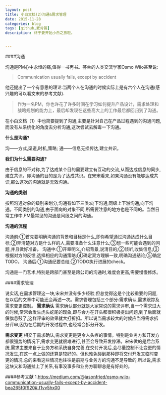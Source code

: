 ```yaml
---
layout: post
title: 小白文档(2)沟通&需求管理
date: 2015-11-28
categories: blog
tags: [github,麦肯锡]
description: 终于要开始小白之旅啦。


---
```


####沟通

沟通是PM心中永恒的痛,值得一书再书。芬兰的人类交流学家Osmo Wiio甚至说:

>Communication usually fails, except by accident

他还提出了一个有意思的理论:当两个人在沟通的时候实际上是有六个人在沟通(感兴趣的可以看文末的参考文献).

>作为一名PM，你也许花了许多时间在学习如何提升产品设计，需求处理和战略规划的能力上，最后却发现在这些高大上的工作最后都回归到了沟通。

在小白文档（1）中也简要提到了沟通,主要是针对自己在产品过程遇到的沟通问题,而没有从系统化的角度去分析沟通,这次尝试去解毒一下沟通。

**什么是沟通?**

沟——方式,渠道,时机,策略;
通——信息无损传达,建立共识。

**我们为什么需要沟通?**

由于信息的不对称,为了达成某个目的需要建立有互动的交流,从而达成信息的同步,建立共识。即沟通的目的是为了达成共识。在宋宋看来,如果沟通没有能够达成共识,那么这次的沟通就是无效沟通。

**沟通的类别**

按照沟通对象的级别来划分,沟通有如下三类:向下沟通,同级上下游沟通,向下沟通。不同类别的沟通,由于面向的对象不同,所需要注意的地方也是不同的。当然日常工作中,PM最常见的沟通是同级之间的沟通。

**沟通的流程**

沟通前:①首先要明确沟通的背景和目标是什么,即你希望通过沟通达成什么目标;②弄清楚对方是什么样的人,需要准备什么注意什么;③想一些可能会遇到的问题,并且做好准备。
沟通中:①开章明义,介绍背景,说清目的;②倾听,收集信息;③根据对方的反馈,选择相应的沟通策略;④确定双方理解一致,明确沟通结论;⑤确定TODO。
沟通后:①沟通纪要总结;②TODO执行进展的check。

沟通是一门艺术,特别是跨部门甚至是跨公司的沟通时,难度会更高,需要慢慢修炼。

####需求管理

说实话,在需求管理这一块,宋宋并没有多少经验,但总觉得这是个比较重要的问题,在以后的文章中可能还会再述一次。需求管理包括三个部分:需求确认,需求跟踪及需求变更控制。
**需求确认**
需求确认部分就是大家常说的需求评审,当一个需求过大的时候,常常会发生虎头蛇尾的现象,即与会方在开头都很积极提出问题,到了后面就偃旗息鼓了,这样评审的效果就大打折扣。所以说当需求较大的时候应当将需求拆分评审,因为在后期的开发过程中,也经常会拆分开发。

**需求变更**
相交于需求确认,需求变更是更令人头疼的事情。特别是业务方和开发方都很强势的情况下,需求变更就很难进行,甚至会导致开发停滞。宋宋做的是后台系统,需求主要来自于业务方和系统自身完善,在交付开发后,会尽量控制不让变更的情况发生,在这一点上做的还算是较好的。但也难免碰到那种即将交付开发又临时变更的情况,总的来看这些情况也往往是前期与业务方的沟通不足导致的,所以说,需求这块又和沟通扯上了关系,有事没事多和业务方聊聊总是有好处的。

####参考文献
1.https://medium.com/@jasonfried/osmo-wiio-communication-usually-fails-except-by-accident-bea265f0f920#.f1vv5hx00







